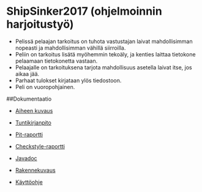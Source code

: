 # ShipSinker2017 (ohjelmoinnin harjoitustyö)





- Pelissä pelaajan tarkoitus on tuhota vastustajan laivat mahdollisimman nopeasti ja mahdollisimman vähillä siirroilla.
- Peliin on tarkoitus lisätä myöhemmin tekoäly, ja kenties laittaa tietokone pelaamaan tietokonetta vastaan.
- Pelaajalle on tarkoituksena tarjota mahdollisuus asetella laivat itse, jos aikaa jää.
- Parhaat tulokset kirjataan ylös tiedostoon.
- Peli on vuoropohjainen.

##Dokumentaatio
 - [Aiheen kuvaus](dokumentaatio/aiheenKuvausJaRakenne.md)

 - [Tuntikirjanpito](dokumentaatio/tuntikirjanpito.md)

 - [Pit-raportti](https://htmlpreview.github.io/?https://github.com/markokoskinen2037/shipsinker2017/blob/master/dokumentaatio/pit-raportti/index.html)

 - [Checkstyle-raportti](https://htmlpreview.github.io/?https://github.com/markokoskinen2037/shipsinker2017/blob/master/dokumentaatio/checkstyle-raportti/checkstyle.html)

 - [Javadoc](https://htmlpreview.github.io/?https://github.com/markokoskinen2037/shipsinker2017/blob/master/javadoc/index.html)

 - [Rakennekuvaus](dokumentaatio/rakennekuvaus.md)
 
 - [Käyttöohje](dokumentaatio/käyttöohje.md)
